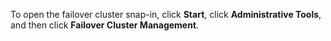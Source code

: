  To open the failover cluster snap\-in, click **Start**, click **Administrative Tools**, and then click **Failover Cluster Management**. 